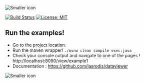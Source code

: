 
![Smaller icon](https://raw.githubusercontent.com/jasrodis/dataviewer/master/Documentation/images/logo.png "Dataviewer") 

[![Build Status](https://travis-ci.org/jasrodis/dataviewer-example.svg?branch=master)](https://travis-ci.org/jasrodis/dataviewer-example) [![License: MIT](https://img.shields.io/badge/License-MIT-yellow.svg)](https://opensource.org/licenses/MIT)



## Run the examples! 

*  Go to the project location.
*  Run the maven wrapper!  `./mvnw clean compile exec:java`
*  Check your console output and navigate to one of the pages !  http://localhost:8090/view/example1
*  Documentation : https://github.com/jasrodis/dataviewer

![Smaller icon](https://raw.githubusercontent.com/jasrodis/dataviewer/master/Documentation/images/dataviewer-browser-example.png "Dataviewer in Browser")


